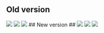 ## Old version ##
<img src='http://ccgclient.googlecode.com/files/1.png' />
<img src='http://ccgclient.googlecode.com/files/2.png' />
<img src='http://ccgclient.googlecode.com/files/3.png' />
## New version ##
<img src='http://ccgclient.googlecode.com/files/4.png' />
<img src='http://ccgclient.googlecode.com/files/5.png' />
<img src='http://ccgclient.googlecode.com/files/6.png' />